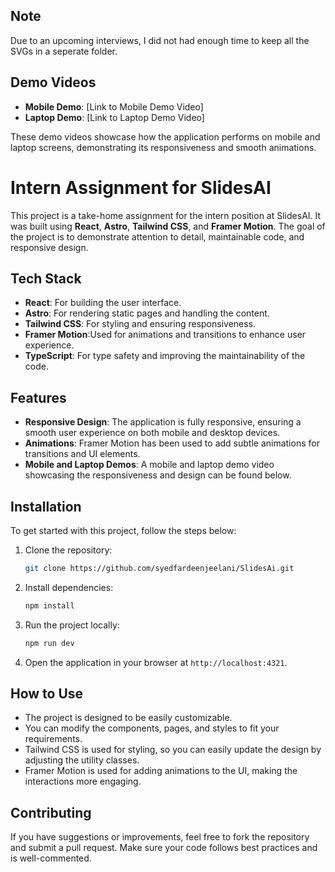 ## Note

Due to an upcoming interviews, I did not had enough time to keep all the SVGs in a seperate folder.

## Demo Videos

- **Mobile Demo**: [Link to Mobile Demo Video]
- **Laptop Demo**: [Link to Laptop Demo Video]

These demo videos showcase how the application performs on mobile and laptop screens, demonstrating its responsiveness and smooth animations.

# Intern Assignment for SlidesAI

This project is a take-home assignment for the intern position at SlidesAI. It was built using **React**, **Astro**, **Tailwind CSS**, and **Framer Motion**. The goal of the project is to demonstrate attention to detail, maintainable code, and responsive design.

## Tech Stack

- **React**: For building the user interface.
- **Astro**: For rendering static pages and handling the content.
- **Tailwind CSS**: For styling and ensuring responsiveness.
- **Framer Motion**:Used for animations and transitions to enhance user experience.
- **TypeScript**: For type safety and improving the maintainability of the code.

## Features

- **Responsive Design**: The application is fully responsive, ensuring a smooth user experience on both mobile and desktop devices.
- **Animations**: Framer Motion has been used to add subtle animations for transitions and UI elements.
- **Mobile and Laptop Demos**: A mobile and laptop demo video showcasing the responsiveness and design can be found below.

## Installation

To get started with this project, follow the steps below:

1. Clone the repository:

   ```bash
   git clone https://github.com/syedfardeenjeelani/SlidesAi.git
   ```

2. Install dependencies:

   ```bash
   npm install
   ```

3. Run the project locally:

   ```bash
   npm run dev
   ```

4. Open the application in your browser at `http://localhost:4321`.


## How to Use

- The project is designed to be easily customizable.
- You can modify the components, pages, and styles to fit your requirements.
- Tailwind CSS is used for styling, so you can easily update the design by adjusting the utility classes.
- Framer Motion is used for adding animations to the UI, making the interactions more engaging.

## Contributing

If you have suggestions or improvements, feel free to fork the repository and submit a pull request. Make sure your code follows best practices and is well-commented.